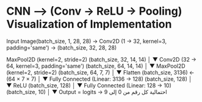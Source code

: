 # CNN --> (Conv → ReLU → Pooling) Visualization of Implementation

Input Image(batch_size, 1, 28, 28) -> Conv2D (1 → 32, kernel=3, padding='same') -> (batch_size, 32, 28, 28)

MaxPool2D (kernel=2, stride=2)
(batch_size, 32, 14, 14)
        │
        ▼
Conv2D (32 → 64, kernel=3, padding='same')
(batch_size, 64, 14, 14)
        │
        ▼
MaxPool2D (kernel=2, stride=2)
(batch_size, 64, 7, 7)
        │
        ▼
Flatten
(batch_size, 3136)   ← (64 × 7 × 7)
        │
        ▼
Fully Connected (Linear: 3136 → 128)
(batch_size, 128)
        │
        ▼
ReLU
(batch_size, 128)
        │
        ▼
Fully Connected (Linear: 128 → 10)
(batch_size, 10)
        │
        ▼
Output = logits → احتمالية كل رقم من 0 إلى 9
